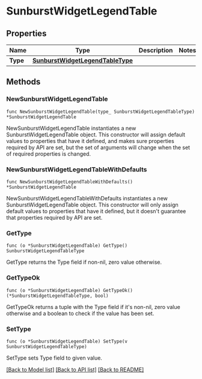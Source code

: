 # SunburstWidgetLegendTable

## Properties

| Name     | Type                                                                  | Description | Notes |
| -------- | --------------------------------------------------------------------- | ----------- | ----- |
| **Type** | [**SunburstWidgetLegendTableType**](SunburstWidgetLegendTableType.md) |             |

## Methods

### NewSunburstWidgetLegendTable

`func NewSunburstWidgetLegendTable(type_ SunburstWidgetLegendTableType) *SunburstWidgetLegendTable`

NewSunburstWidgetLegendTable instantiates a new SunburstWidgetLegendTable object.
This constructor will assign default values to properties that have it defined,
and makes sure properties required by API are set, but the set of arguments
will change when the set of required properties is changed.

### NewSunburstWidgetLegendTableWithDefaults

`func NewSunburstWidgetLegendTableWithDefaults() *SunburstWidgetLegendTable`

NewSunburstWidgetLegendTableWithDefaults instantiates a new SunburstWidgetLegendTable object.
This constructor will only assign default values to properties that have it defined,
but it doesn't guarantee that properties required by API are set.

### GetType

`func (o *SunburstWidgetLegendTable) GetType() SunburstWidgetLegendTableType`

GetType returns the Type field if non-nil, zero value otherwise.

### GetTypeOk

`func (o *SunburstWidgetLegendTable) GetTypeOk() (*SunburstWidgetLegendTableType, bool)`

GetTypeOk returns a tuple with the Type field if it's non-nil, zero value otherwise
and a boolean to check if the value has been set.

### SetType

`func (o *SunburstWidgetLegendTable) SetType(v SunburstWidgetLegendTableType)`

SetType sets Type field to given value.

[[Back to Model list]](../README.md#documentation-for-models) [[Back to API list]](../README.md#documentation-for-api-endpoints) [[Back to README]](../README.md)
